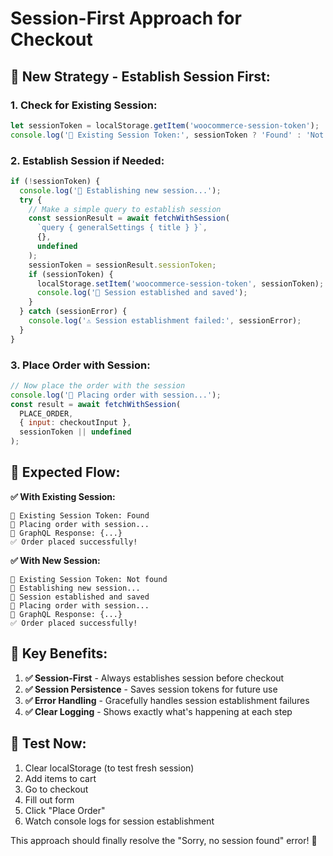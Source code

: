 # Session-First Approach for Checkout

## 🔧 **New Strategy - Establish Session First:**

### **1. Check for Existing Session:**
```javascript
let sessionToken = localStorage.getItem('woocommerce-session-token');
console.log('🔑 Existing Session Token:', sessionToken ? 'Found' : 'Not found');
```

### **2. Establish Session if Needed:**
```javascript
if (!sessionToken) {
  console.log('🔄 Establishing new session...');
  try {
    // Make a simple query to establish session
    const sessionResult = await fetchWithSession(
      `query { generalSettings { title } }`,
      {},
      undefined
    );
    sessionToken = sessionResult.sessionToken;
    if (sessionToken) {
      localStorage.setItem('woocommerce-session-token', sessionToken);
      console.log('💾 Session established and saved');
    }
  } catch (sessionError) {
    console.log('⚠️ Session establishment failed:', sessionError);
  }
}
```

### **3. Place Order with Session:**
```javascript
// Now place the order with the session
console.log('🛒 Placing order with session...');
const result = await fetchWithSession(
  PLACE_ORDER,
  { input: checkoutInput },
  sessionToken || undefined
);
```

## 🚀 **Expected Flow:**

**✅ With Existing Session:**
```
🔑 Existing Session Token: Found
🛒 Placing order with session...
📨 GraphQL Response: {...}
✅ Order placed successfully!
```

**✅ With New Session:**
```
🔑 Existing Session Token: Not found
🔄 Establishing new session...
💾 Session established and saved
🛒 Placing order with session...
📨 GraphQL Response: {...}
✅ Order placed successfully!
```

## 🎯 **Key Benefits:**

1. **✅ Session-First** - Always establishes session before checkout
2. **✅ Session Persistence** - Saves session tokens for future use
3. **✅ Error Handling** - Gracefully handles session establishment failures
4. **✅ Clear Logging** - Shows exactly what's happening at each step

## 🧪 **Test Now:**
1. Clear localStorage (to test fresh session)
2. Add items to cart
3. Go to checkout
4. Fill out form
5. Click "Place Order"
6. Watch console logs for session establishment

This approach should finally resolve the "Sorry, no session found" error! 🚀

